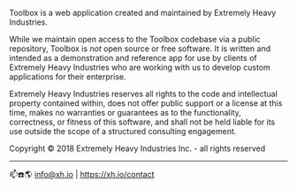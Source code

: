 Toolbox is a web application created and maintained by Extremely Heavy Industries.

While we maintain open access to the Toolbox codebase via a public repository, Toolbox is *not*
open source or free software. It is written and intended as a demonstration and reference app for
use by clients of Extremely Heavy Industries who are working with us to develop custom applications
for their enterprise.

Extremely Heavy Industries reserves all rights to the code and intellectual property contained
within, does not offer public support or a license at this time, makes no warranties or guarantees
as to the functionality, correctness, or fitness of this software, and shall not be held liable for
its use outside the scope of a structured consulting engagement.

Copyright © 2018 Extremely Heavy Industries Inc. - all rights reserved

 ------------------------------------------

📫☎️🌎 info@xh.io | https://xh.io/contact
